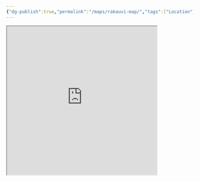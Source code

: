 ```yaml
---
{"dg-publish":true,"permalink":"/maps/rakauvi-map/","tags":["Location","map"]}
---
```


<iframe src="https://ruetooo.github.io/leaflet-map-simple/rakauviMap" width=80% height="400"></iframe>